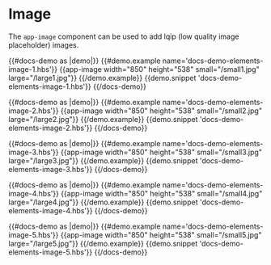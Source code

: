 # Image

The `app-image` component can be used to add lqip (low quality image placeholder) images.

{{#docs-demo as |demo|}}
	{{#demo.example name='docs-demo-elements-image-1.hbs'}}
		{{app-image width="850" height="538" small="/small1.jpg" large="/large1.jpg"}}
	{{/demo.example}}
	{{demo.snippet 'docs-demo-elements-image-1.hbs'}}
{{/docs-demo}}

{{#docs-demo as |demo|}}
	{{#demo.example name='docs-demo-elements-image-2.hbs'}}
		{{app-image width="850" height="538" small="/small2.jpg" large="/large2.jpg"}}
	{{/demo.example}}
	{{demo.snippet 'docs-demo-elements-image-2.hbs'}}
{{/docs-demo}}

{{#docs-demo as |demo|}}
	{{#demo.example name='docs-demo-elements-image-3.hbs'}}
		{{app-image width="850" height="538" small="/small3.jpg" large="/large3.jpg"}}
	{{/demo.example}}
	{{demo.snippet 'docs-demo-elements-image-3.hbs'}}
{{/docs-demo}}

{{#docs-demo as |demo|}}
	{{#demo.example name='docs-demo-elements-image-4.hbs'}}
		{{app-image width="850" height="538" small="/small4.jpg" large="/large4.jpg"}}
	{{/demo.example}}
	{{demo.snippet 'docs-demo-elements-image-4.hbs'}}
{{/docs-demo}}

{{#docs-demo as |demo|}}
	{{#demo.example name='docs-demo-elements-image-5.hbs'}}
		{{app-image width="850" height="538" small="/small5.jpg" large="/large5.jpg"}}
	{{/demo.example}}
	{{demo.snippet 'docs-demo-elements-image-5.hbs'}}
{{/docs-demo}}

